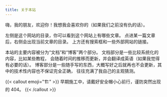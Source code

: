 ```yaml
---
title: 关于本站
---
```


嗨，我的朋友，欢迎你！我想我会喜欢你的（如果我们之前没有仇的话）。

左侧是这个网站的目录，你可以看到这个网站上有哪些文章。
点进某一篇文章后，右侧会出现当前文章的目录。
上方还有搜索框和一些外部网站的链接。

本站的主要内容被分为“文档”和“博客”两个部分。
文档部分是一些比较系统化的内容，比如某些教程，
  会随着时间的推移而更新，并会翻译成英语（如果我觉得有必要的话）。
博客部分是一些随手写的东西，大概写好之后就再也不会更新，其中的技术性内容也不保证完全正确，
  往往充满了我自己的主观猜测。

{{< callout emoji="​🏗️" >}}
  早期施工中，请戴好安全帽小心前行，谨防突然出现的 404。
{{< /callout >}}
